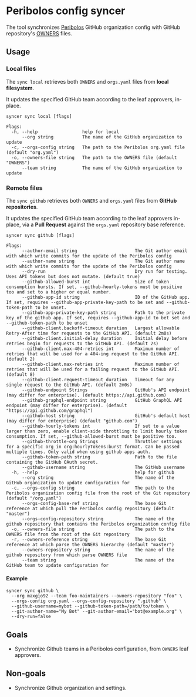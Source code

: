 # Peribolos config syncer

The tool synchronizes [Peribolos](https://docs.prow.k8s.io/docs/components/cli-tools/peribolos/) GitHub organization config with GitHub repository's [OWNERS](https://docs.prow.k8s.io/docs/components/plugins/approve/approvers/#overview) files.

## Usage

### Local files

The `sync local` retrieves both `OWNERS` and `orgs.yaml` files from **local filesystem**.

It updates the specified GitHub team according to the leaf approvers, in-place.

```shell
syncer sync local [flags]

Flags:
  -h, --help                 help for local
      --org string           The name of the GitHub organization to update
  -c, --orgs-config string   The path to the Peribolos org.yaml file (default "org.yaml")
  -o, --owners-file string   The path to the OWNERS file (default "OWNERS")
      --team string          The name of the GitHub organization to update
```

### Remote files

The `sync github` retrieves both `OWNERS` and `orgs.yaml` files from **GitHub repositories**.

It updates the specified GitHub team according to the leaf approvers in-place, via a **Pull Request** against the `orgs.yaml` repository base reference.

```shell
syncer sync github [flags]

Flags:
      --author-email string                      The Git author email with which write commits for the update of the Peribolos config
      --author-name string                       The Git author name with which write commits for the update of the Peribolos config
      --dry-run                                  Dry run for testing. Uses API tokens but does not mutate. (default true)
      --github-allowed-burst int                 Size of token consumption bursts. If set, --github-hourly-tokens must be positive too and set to a higher or equal number.
      --github-app-id string                     ID of the GitHub app. If set, requires --github-app-private-key-path to be set and --github-token-path to be unset.
      --github-app-private-key-path string       Path to the private key of the github app. If set, requires --github-app-id to bet set and --github-token-path to be unset
      --github-client.backoff-timeout duration   Largest allowable Retry-After time for requests to the GitHub API. (default 2m0s)
      --github-client.initial-delay duration     Initial delay before retries begin for requests to the GitHub API. (default 2s)
      --github-client.max-404-retries int        Maximum number of retries that will be used for a 404-ing request to the GitHub API. (default 2)
      --github-client.max-retries int            Maximum number of retries that will be used for a failing request to the GitHub API. (default 8)
      --github-client.request-timeout duration   Timeout for any single request to the GitHub API. (default 2m0s)
      --github-endpoint Strings                  GitHub's API endpoint (may differ for enterprise). (default https://api.github.com)
      --github-graphql-endpoint string           GitHub GraphQL API endpoint (may differ for enterprise). (default "https://api.github.com/graphql")
      --github-host string                       GitHub's default host (may differ for enterprise) (default "github.com")
      --github-hourly-tokens int                 If set to a value larger than zero, enable client-side throttling to limit hourly token consumption. If set, --github-allowed-burst must be positive too.
      --github-throttle-org Strings              Throttler settings for a specific org in org:hourlyTokens:burst format. Can be passed multiple times. Only valid when using github apps auth.
      --github-token-path string                 Path to the file containing the GitHub OAuth secret.
      --github-username string                   The GitHub username
  -h, --help                                     help for github
      --org string                               The name of the GitHub organization to update configuration for
  -c, --orgs-config string                       The path to the Peribolos organization config file from the root of the Git repository (default "/org.yaml")
      --orgs-config-base-ref string              The base Git reference at which pull the Peribolos config repository (default "master")
      --orgs-config-repository string            The name of the github repository that contains the Peribolos organization config file
  -o, --owners-file string                       The path to the OWNERS file from the root of the Git repository
  -r, --owners-reference string                  The base Git reference at which parse the OWNERS hierarchy (default "master")
      --owners-repository string                 The name of the github repository from which parse OWNERS file
      --team string                              The name of the GitHub team to update configuration for
```

#### Example

```shell
syncer sync github \
  --org maxgio92 --team foo-maintainers --owners-repository "foo" \
  --orgs-config org.yaml --orgs-config-repository ".github" \
  --github-username=mybot --github-token-path=/path/to/token \
  --git-author-name="My Bot" --git-author-email="bot@example.org" \
  --dry-run=false
```

## Goals

- Synchronize Github teams in a Peribolos configuration, from `OWNERS` leaf approvers.

## Non-goals

- Synchronize Github organization and settings.
